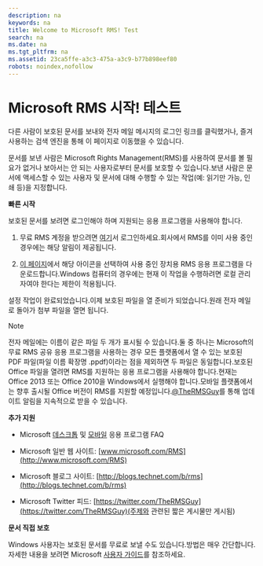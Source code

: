 ```yaml
---
description: na
keywords: na
title: Welcome to Microsoft RMS! Test
search: na
ms.date: na
ms.tgt_pltfrm: na
ms.assetid: 23ca5ffe-a3c3-475a-a3c9-b77b898eef80
robots: noindex,nofollow
---
```

# Microsoft RMS 시작! 테스트
다른 사람이 보호된 문서를 보내와 전자 메일 메시지의 로그인 링크를 클릭했거나, 즐겨 사용하는 검색 엔진을 통해 이 페이지로 이동했을 수 있습니다.

문서를 보낸 사람은 Microsoft Rights Management(RMS)를 사용하여 문서를 볼 필요가 없거나 보아서는 안 되는 사용자로부터 문서를 보호할 수 있습니다.보낸 사람은 문서에 액세스할 수 있는 사용자 및 문서에 대해 수행할 수 있는 작업(예: 읽기만 가능, 인쇄 등)을 지정합니다.

**빠른 시작**

보호된 문서를 보려면 로그인해야 하며 지원되는 응용 프로그램을 사용해야 합니다.

1.  무료 RMS 계정을 받으려면 [여기](https://portal.aadrm.com/)서 로그인하세요.회사에서 RMS를 이미 사용 중인 경우에는 해당 알림이 제공됩니다.

2.  [이 페이지](http://portal.aadrm.com/home/download)에서 해당 아이콘을 선택하여 사용 중인 장치용 RMS 응용 프로그램을 다운로드합니다.Windows 컴퓨터의 경우에는 현재 이 작업을 수행하려면 로컬 관리자여야 한다는 제한이 적용됩니다.

설정 작업이 완료되었습니다.이제 보호된 파일을 열 준비가 되었습니다.원래 전자 메일로 돌아가 첨부 파일을 열면 됩니다.

> [!NOTE]
> 전자 메일에는 이름이 같은 파일 두 개가 표시될 수 있습니다.둘 중 하나는 Microsoft의 무료 RMS 공유 응용 프로그램을 사용하는 경우 모든 플랫폼에서 열 수 있는 보호된 PDF 파일(파일 이름 확장명 .ppdf)이라는 점을 제외하면 두 파일은 동일합니다.보호된 Office 파일을 열려면 RMS를 지원하는 응용 프로그램을 사용해야 합니다.현재는 Office 2013 또는 Office 2010을 Windows에서 실행해야 합니다.모바일 플랫폼에서는 향후 출시될 Office 버전이 RMS를 지원할 예정입니다.[@TheRMSGuy](https://twitter.com/TheRMSGuy)를 통해 업데이트 알림을 지속적으로 받을 수 있습니다.

**추가 지원**

-   Microsoft [데스크톱](http://technet.microsoft.com/dn467883) 및 [모바일](http://technet.microsoft.com/dn451248) 응용 프로그램 FAQ

-   Microsoft 일반 웹 사이트: [www.microsoft.com/RMS](http://www.microsoft.com/RMS)

-   Microsoft 블로그 사이트: [http://blogs.technet.com/b/rms](http://blogs.technet.com/b/rms)

-   Microsoft Twitter 피드: [https://twitter.com/TheRMSGuy](https://twitter.com/TheRMSGuy)(주제와 관련된 짧은 게시물만 게시됨)

**문서 직접 보호**

Windows 사용자는 보호된 문서를 무료로 보낼 수도 있습니다.방법은 매우 간단합니다.자세한 내용을 보려면 Microsoft [사용자 가이드](http://technet.microsoft.com/library/dn574735%28v=ws.10%29.aspx)를 참조하세요.

